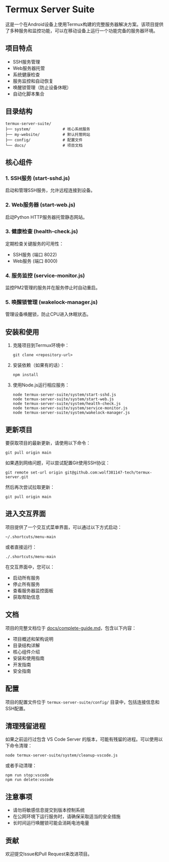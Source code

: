 # Termux Server Suite

这是一个在Android设备上使用Termux构建的完整服务器解决方案。该项目提供了多种服务和监控功能，可以在移动设备上运行一个功能完备的服务器环境。

## 项目特点

- SSH服务管理
- Web服务器托管
- 系统健康检查
- 服务监控和自动恢复
- 唤醒锁管理（防止设备休眠）
- 自动化脚本集合

## 目录结构

```
termux-server-suite/
├── system/              # 核心系统服务
├── my-website/          # 默认托管网站
├── config/              # 配置文件
└── docs/                # 项目文档
```

## 核心组件

### 1. SSH服务 (start-sshd.js)
启动和管理SSH服务，允许远程连接到设备。

### 2. Web服务器 (start-web.js)
启动Python HTTP服务器托管静态网站。

### 3. 健康检查 (health-check.js)
定期检查关键服务的可用性：
- SSH服务 (端口 8022)
- Web服务 (端口 8000)

### 4. 服务监控 (service-monitor.js)
监控PM2管理的服务并在服务停止时自动重启。

### 5. 唤醒锁管理 (wakelock-manager.js)
管理设备唤醒锁，防止CPU进入休眠状态。

## 安装和使用

1. 克隆项目到Termux环境中：
   ```
   git clone <repository-url>
   ```

2. 安装依赖（如果有的话）：
   ```
   npm install
   ```

3. 使用Node.js运行相应服务：
   ```
   node termux-server-suite/system/start-sshd.js
   node termux-server-suite/system/start-web.js
   node termux-server-suite/system/health-check.js
   node termux-server-suite/system/service-monitor.js
   node termux-server-suite/system/wakelock-manager.js
   ```

## 更新项目

要获取项目的最新更新，请使用以下命令：

```
git pull origin main
```

如果遇到网络问题，可以尝试配置Git使用SSH协议：

```
git remote set-url origin git@github.com:wolf381147-tech/termux-server.git
```

然后再次尝试拉取更新：
```
git pull origin main
```

## 进入交互界面

项目提供了一个交互式菜单界面，可以通过以下方式启动：

```
~/.shortcuts/menu-main
```

或者直接运行：
```
./.shortcuts/menu-main
```

在交互界面中，您可以：
- 启动所有服务
- 停止所有服务
- 查看服务器监控面板
- 获取帮助信息

## 文档

项目的完整文档位于 [docs/complete-guide.md](./termux-server-suite/docs/complete-guide.md)，包含以下内容：

- 项目概述和架构说明
- 目录结构详解
- 核心组件介绍
- 安装和使用指南
- 开发指南
- 安全指南

## 配置

项目的配置文件位于 `termux-server-suite/config/` 目录中，包括连接信息和SSH配置。

## 清理残留进程

如果之前运行过包含 VS Code Server 的版本，可能有残留的进程。可以使用以下命令清理：

```
node termux-server-suite/system/cleanup-vscode.js
```

或者手动清理：
```
npm run stop:vscode
npm run delete:vscode
```

## 注意事项

- 请勿将敏感信息提交到版本控制系统
- 在公网环境下运行服务时，请确保采取适当的安全措施
- 长时间运行唤醒锁可能会消耗电池电量

## 贡献

欢迎提交Issue和Pull Request来改进项目。